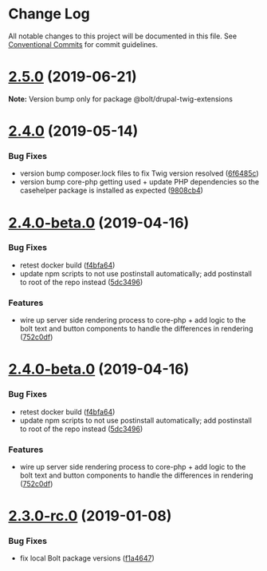 # Change Log

All notable changes to this project will be documented in this file.
See [Conventional Commits](https://conventionalcommits.org) for commit guidelines.

# [2.5.0](https://github.com/bolt-design-system/bolt/tree/master/packages/drupal-stubs/compare/v2.4.4...v2.5.0) (2019-06-21)

**Note:** Version bump only for package @bolt/drupal-twig-extensions





# [2.4.0](https://github.com/bolt-design-system/bolt/tree/master/packages/drupal-stubs/compare/v2.3.2...v2.4.0) (2019-05-14)


### Bug Fixes

* version bump composer.lock files to fix Twig version resolved ([6f6485c](https://github.com/bolt-design-system/bolt/tree/master/packages/drupal-stubs/commit/6f6485c))
* version bump core-php getting used + update PHP dependencies so the casehelper package is installed as expected ([9808cb4](https://github.com/bolt-design-system/bolt/tree/master/packages/drupal-stubs/commit/9808cb4))



# [2.4.0-beta.0](https://github.com/bolt-design-system/bolt/tree/master/packages/drupal-stubs/compare/v2.2.2...v2.4.0-beta.0) (2019-04-16)


### Bug Fixes

* retest docker build ([f4bfa64](https://github.com/bolt-design-system/bolt/tree/master/packages/drupal-stubs/commit/f4bfa64))
* update npm scripts to not use postinstall automatically; add postinstall to root of the repo instead ([5dc3496](https://github.com/bolt-design-system/bolt/tree/master/packages/drupal-stubs/commit/5dc3496))


### Features

* wire up server side rendering process to core-php + add logic to the bolt text and button components to handle the differences in rendering ([752c0df](https://github.com/bolt-design-system/bolt/tree/master/packages/drupal-stubs/commit/752c0df))





# [2.4.0-beta.0](https://github.com/bolt-design-system/bolt/tree/master/packages/drupal-stubs/compare/v2.3.0...v2.4.0-beta.0) (2019-04-16)


### Bug Fixes

* retest docker build ([f4bfa64](https://github.com/bolt-design-system/bolt/tree/master/packages/drupal-stubs/commit/f4bfa64))
* update npm scripts to not use postinstall automatically; add postinstall to root of the repo instead ([5dc3496](https://github.com/bolt-design-system/bolt/tree/master/packages/drupal-stubs/commit/5dc3496))


### Features

* wire up server side rendering process to core-php + add logic to the bolt text and button components to handle the differences in rendering ([752c0df](https://github.com/bolt-design-system/bolt/tree/master/packages/drupal-stubs/commit/752c0df))





# [2.3.0-rc.0](https://github.com/bolt-design-system/bolt/tree/master/packages/drupal-stubs/compare/v2.2.2...v2.3.0-rc.0) (2019-01-08)


### Bug Fixes

* fix local Bolt package versions ([f1a4647](https://github.com/bolt-design-system/bolt/tree/master/packages/drupal-stubs/commit/f1a4647))
